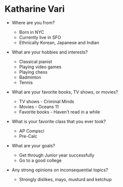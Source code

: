 # Katharine Vari #
* Where are you from?
  * Born in NYC
  * Currently live in SFO
  * Ethnically Korean, Japanese and Indian
  
* What are your hobbies and interests?
  * Classical pianist
  * Playing video games
  * Playing chess
  * Badminton
  * Tennis
  
* What are your favorite books, TV shows, or movies?
  * TV shows - Criminal Minds
  * Movies - Oceans 11
  * Favorite books - Haven't read in a while
  
* What is your favorite class that you ever took?
  * AP Compsci
  * Pre-Calc
  
* What are your goals?
  * Get through Junior year successfully
  * Go to a good college
  
* Any strong opinions on inconsequential topics? 
  * Strongly dislikes, mayo, musturd and ketchup
